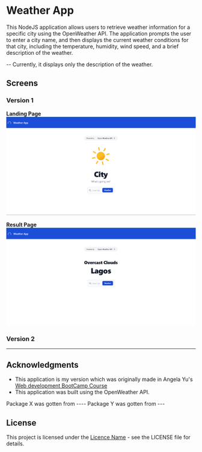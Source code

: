 # Weather App

This NodeJS application allows users to retrieve weather information for a specific city using the OpenWeather API. The application prompts the user to enter a city name, and then displays the current weather conditions for that city, including the temperature, humidity, wind speed, and a brief description of the weather.

-- Currently, it displays only the description of the weather.

## Screens

### Version 1

<b>Landing Page</b>
<img src="/assets/images/landingv1.png">

<b>Result Page</b>
<img src="/assets/images/getv1.png">

### Version 2

---

## Acknowledgments

<ul>
    <li>This application is my version which was originally made in Angela Yu's
    <a href="https://www.udemy.com/course/the-complete-web-development-bootcamp/">Web development BootCamp Course</a></li>
    <li>This application was built using the OpenWeather API.</li>
</ul>

Package X was gotten from ----
Package Y was gotten from ---

## License

This project is licensed under the [Licence Name](file_path) - see the LICENSE file for details.

